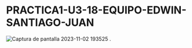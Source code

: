# PRACTICA1-U3-18-EQUIPO-EDWIN-SANTIAGO-JUAN
![Captura de pantalla 2023-11-02 193525](https://github.com/EDWINYAHIR13/PRACTICA1-U3-18-EQUIPO-EDWIN-SANTIAGO-JUAN/assets/148461746/38362ec1-2e40-4c82-9325-c9ab47e2d069)
.
